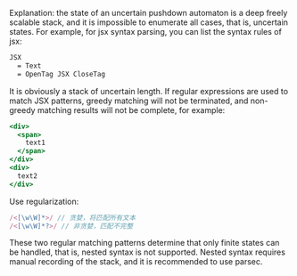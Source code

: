 Explanation: the state of an uncertain pushdown automaton is a deep freely scalable stack, and it is impossible to enumerate all cases, that is, uncertain states.
For example, for jsx syntax parsing, you can list the syntax rules of jsx:
```txt
JSX
  = Text
  = OpenTag JSX CloseTag
```
It is obviously a stack of uncertain length. If regular expressions are used to match JSX patterns, greedy matching will not be terminated, and non-greedy matching results will not be complete, for example:
```jsx
<div>
  <span>
    text1
  </span>
</div>
<div>
  text2
</div>
```
Use regularization:
```js
/<[\w\W]*>/ // 贪婪，将匹配所有文本
/<[\w\W]*?>/ // 非贪婪，匹配不完整
```
These two regular matching patterns determine that only finite states can be handled, that is, nested syntax is not supported.
Nested syntax requires manual recording of the stack, and it is recommended to use parsec.